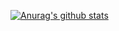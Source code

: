 [![Anurag's github stats](https://github-readme-stats.vercel.app/api?username=stikyt&count_private=true&show_icons=true&theme=dark)](https://github.com/anuraghazra/github-readme-stats)
